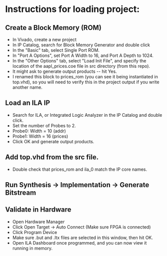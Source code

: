 # Instructions for loading project:

## Create a Block Memory (ROM)
- In Vivado, create a new project
- In IP Catalog, search for Block Memory Generator and double click
- In the "Basic" tab, select Single Port ROM.
- In "Port A Options", set Port A Width to 16, and Port A Depth to 1024.
- In the "Other Options" tab, select "Load Init File", and specify the location of the aapl_prices.coe file in src directory (from this repo).
- It might ask to generate output products -- hit Yes.
- I renamed this block to prices_rom (you can see it being instantiated in top.vhd), so you will need to verify this in the project output if you write another name.

## Load an ILA IP
- Search for ILA, or Integrated Logic Analyzer in the IP Catalog and double click.
- Set the number of Probes to 2.
- Probe0: Width = 10 (addr)
- Probe1: Width = 16 (prices)
- Click OK and generate output products.

## Add top.vhd from the src file.
- Double check that prices_rom and ila_0 match the IP core names.
  
## Run Synthesis -> Implementation -> Generate Bitstream

## Validate in Hardware
- Open Hardware Manager
- Click Open Target -> Auto Connect (Make sure FPGA is connected)
- Click Program Device
- Make sure .but and .ltx files are selected in this window, then hit OK.
- Open ILA Dashboard once programmed, and you can now view it running in memory.

